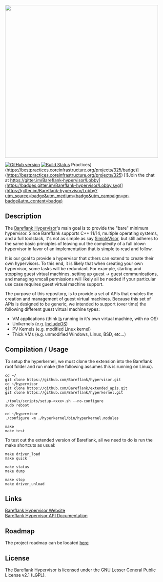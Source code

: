 <img src="https://raw.githubusercontent.com/Bareflank/hyperkernel/master/doc/images/bareflank_hyperkernel_logo.jpg" width="501">

[![GitHub version](https://badge.fury.io/gh/Bareflank%2Fextended_apis.svg)](https://badge.fury.io/gh/Bareflank%2Fextended_apis)
[![Build Status](https://travis-ci.org/Bareflank/hyperkernel.svg?branch=master)](https://travis-ci.org/Bareflank/hyperkernel)
Practices](https://bestpractices.coreinfrastructure.org/projects/325/badge)](https://bestpractices.coreinfrastructure.org/projects/325)
[![Join the chat at https://gitter.im/Bareflank-hypervisor/Lobby](https://badges.gitter.im/Bareflank-hypervisor/Lobby.svg)](https://gitter.im/Bareflank-hypervisor/Lobby?utm_source=badge&utm_medium=badge&utm_campaign=pr-badge&utm_content=badge)

## Description

The [Bareflank Hypervisor](https://github.com/Bareflank/hypervisor)'s main
goal is to provide the "bare" minimum hypervisor. Since Bareflank supports
C++ 11/14, multiple operating systems, and a full toolstack, it's not as
simple as say [SimpleVisor](https://github.com/ionescu007/SimpleVisor),
but still adheres to the same basic principles of leaving out the complexity
of a full blown hypervisor in favor of an implementation that is simple to
read and follow.

It is our goal to provide a hypervisor that others can extend to create
their own hypervisors. To this end, it is likely that when creating your
own hypervisor, some tasks will be redundant. For example, starting and
stopping guest virtual machines, setting up guest -> guest communications,
and managing vmcall permissions will likely all be needed if your particular
use case requires guest virtual machine support.

The purpose of this repository, is to provide a set of APIs that enables the
creation and management of guest virtual machines. Because this set of APIs
is designed to be generic, we intended to support (over time) the following
different guest virtual machine types:

- VM applications (think [ls](https://en.wikipedia.org/wiki/Ls) running in it's own virtual machine, with no OS)
- Unikernels (e.g. [IncludeOS](http://www.includeos.org))
- PV Kernels (e.g. modified Linux kernel)
- Thick VMs (e.g. unmodified Windows, Linux, BSD, etc...)

## Compilation / Usage

To setup the hyperkernel, we must clone the extension into the Bareflank
root folder and run make (the following assumes this is running on Linux).

```
cd ~/
git clone https://github.com/Bareflank/hypervisor.git
cd ~/hypervisor
git clone https://github.com/Bareflank/extended_apis.git
git clone https://github.com/Bareflank/hyperkernel.git

./tools/scripts/setup-<xxx>.sh --no-configure
sudo reboot

cd ~/hypervisor
./configure -m ./hyperkernel/bin/hyperkernel.modules

make
make test
```

To test out the extended version of Bareflank, all we need to do is run the
make shortcuts as usual:

```
make driver_load
make quick

make status
make dump

make stop
make driver_unload
```

## Links

[Bareflank Hypervisor Website](http://bareflank.github.io/hypervisor/) <br>
[Bareflank Hypervisor API Documentation](http://bareflank.github.io/hypervisor/html/)

## Roadmap

The project roadmap can be located [here](https://github.com/Bareflank/hypervisor/projects)

## License

The Bareflank Hypervisor is licensed under the GNU Lesser General Public License
v2.1 (LGPL).
